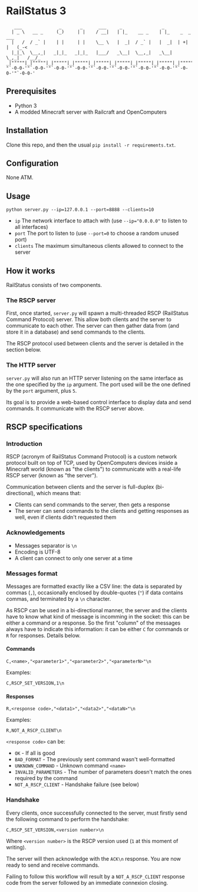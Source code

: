 # RailStatus 3

       ___              _       _      ___     _               _                    
      | _ \   __ _     (_)     | |    / __|   | |_    __ _    | |_    _  _     ___  
      |   /  / _` |    | |     | |    \__ \   |  _|  / _` |   |  _|  | +| |   (_-<  
      |_|_\  \__,_|   _|_|_   _|_|_   |___/   _\__|  \__,_|   _\__|   \_,_|   /__/_  
    _|"""""|_|"""""|_|"""""|_|"""""|_|"""""|_|"""""|_|"""""|_|"""""|_|"""""|_|"""""|
    "`-0-0-'"`-0-0-'"`-0-0-'"`-0-0-'"`-0-0-'"`-0-0-'"`-0-0-'"`-0-0-'"`-0-0-'"`-0-0-'

## Prerequisites

  - Python 3
  - A modded Minecraft server with Railcraft and OpenComputers

## Installation

Clone this repo, and then the usual `pip install -r requirements.txt`.

## Configuration

None ATM.

## Usage

    python server.py --ip=127.0.0.1 --port=8888 --clients=10

  - `ip` The network interface to attach with (use `--ip="0.0.0.0"` to listen to all interfaces)
  - `port` The port to listen to (use `--port=0` to choose a random unused port)
  - `clients` The maximum simultaneous clients allowed to connect to the server

## How it works

RailStatus consists of two components.

### The RSCP server

First, once started, `server.py` will spawn a multi-threaded RSCP (RailStatus Command Protocol) server. This allow both
clients and the server to communicate to each other. The server can then gather data from (and store it in a database)
and send commands to the clients.

The RSCP protocol used between clients and the server is detailed in the section below.

### The HTTP server

`server.py` will also run an HTTP server listening on the same interface as the one specified by the `ip` argument. The
port used will be the one defined by the `port` argument, plus `5`.

Its goal is to provide a web-based control interface to display data and send commands. It communicate with the RSCP server
above.

## RSCP specifications

### Introduction

RSCP (acronym of RailStatus Command Protocol) is a custom network protocol built on top of TCP, used by OpenComputers
devices inside a Minecraft world (known as "the clients") to communicate with a real-life RSCP server (known as "the server").

Communication between clients and the server is full-duplex (bi-directional), which means that:

  - Clients can send commands to the server, then gets a response
  - The server can send commands to the clients and getting responses as well, even if clients didn't requested them

### Acknowledgements

  - Messages separator is `\n`
  - Encoding is UTF-8
  - A client can connect to only one server at a time

### Messages format

Messages are formatted exactly like a CSV line: the data is separated by commas (`,`), occasionally enclosed by
double-quotes (`"`) if data contains commas, and terminated by a `\n` character.

As RSCP can be used in a bi-directional manner, the server and the clients have to know what kind of message is incomming
in the socket: this can be either a command or a response. So the first "column" of the messages always have to indicate
this information: it can be either `C` for commands or `R` for responses. Details below.

#### Commands

    C,<name>,"<parameter1>","<parameter2>","<parameterN>"\n

Examples:

    C,RSCP_SET_VERSION,1\n

#### Responses

    R,<response code>,"<data1>","<data2>","<dataN>"\n

Examples:

    R,NOT_A_RSCP_CLIENT\n

`<response code>` can be:

  - `OK` - If all is good
  - `BAD_FORMAT` - The previously sent command wasn't well-formatted
  - `UNKNOWN_COMMAND` - Unknown command `<name>`
  - `INVALID_PARAMETERS` - The number of parameters doesn't match the ones required by the command
  - `NOT_A_RSCP_CLIENT` - Handshake failure (see below)

### Handshake

Every clients, once successfully connected to the server, must firstly send the following command to perform the handshake:

    C,RSCP_SET_VERSION,<version number>\n

Where `<version number>` is the RSCP version used (`1` at this moment of writing).

The server will then acknowledge with the `ACK\n` response. You are now ready to send and receive commands.

Failing to follow this workflow will result by a `NOT_A_RSCP_CLIENT` response code from the server followed by an immediate
connexion closing.